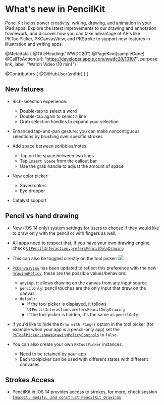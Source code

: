 # What's new in PencilKit

PencilKit helps power creativity, writing, drawing, and animation in your iPad apps. Explore the latest improvements to our drawing and annotation framework, and discover how you can take advantage of APIs like PKToolPicker, PKCanvasView, and PKStroke to support new features in illustration and writing apps. 

@Metadata {
   @TitleHeading("WWDC20")
   @PageKind(sampleCode)
   @CallToAction(url: "https://developer.apple.com/wwdc20/10107", purpose: link, label: "Watch Video (10 min)")

   @Contributors {
      @GitHubUser(zntfdr)
   }
}



## New fatures

- Rich-selection experience:
  - Double-tap to select a word
  - Double-tap again to select a line
  - Grab selection handles to expand your selection

- Enhanced tap-and-pan gesture: you can make noncontiguous selections by brushing over specific strokes
- Add space between scribbles/notes:
  - Tap on the space between two lines
  - Tap `Insert Space` from the callout bar
  - Use the grab handle to adjust the amount of space

- New color picker:
  - Saved colors
  - Eye dropper

- Catalyst support

## Pencil vs hand drawing

- New (iOS 14 only) system settings for users to choose if they would like to draw only with the pencil or with fingers as well.
- All apps need to respect that, if you have your own drawing engine, check [`UIPencilInteraction.prefersPencilOnlyDrawing`][prefersPencilOnlyDrawing]
- This can also be toggled directly on the tool picker:
![][prefersImage]

- [`PKCanvasView`][PKCanvasView] has been updated to reflect this preference with the new [`drawingPolicy`][drawingPolicy], these are the possible values/behaviors:
  - `anyInput`: allows drawing on the canvas from any input source
  - `pencilOnly`: pencil touches are the only input that draw on the canvas
  - `default`:
    - if the tool picker is displayed, it follows `UIPencilInteraction.prefersPencilOnlyDrawing`
    - if the tool picker is hidden, it's the same as `pencilOnly`

- If you'd like to hide the `Draw with Finger` option in the tool picker (for example when your app is a pencil-only app) set the [`PKToolPicker.showsDrawingPolicyControls`][showsDrawingPolicyControls] to `false`.

- You can also create your own `PKToolPicker` instances:
  - Need to be retained by your app
  - Each toolpicker can be used with different states with different canvases

## Strokes Access

- PencilKit in iOS 14 provides access to strokes, for more, check session [`Inspect, modify, and construct PencilKit drawings`][20-10148]

[20-10148]: ../10148
[showsDrawingPolicyControls]: https://developer.apple.com/documentation/pencilkit/pktoolpicker/3552394-showsdrawingpolicycontrols
[PKCanvasView]: https://developer.apple.com/documentation/pencilkit/pkcanvasview
[drawingPolicy]: https://developer.apple.com/documentation/pencilkit/pkcanvasview/3552388-drawingpolicy
[prefersPencilOnlyDrawing]: https://developer.apple.com/documentation/uikit/uipencilinteraction/3552414-preferspencilonlydrawing

[prefersImage]: prefers.png